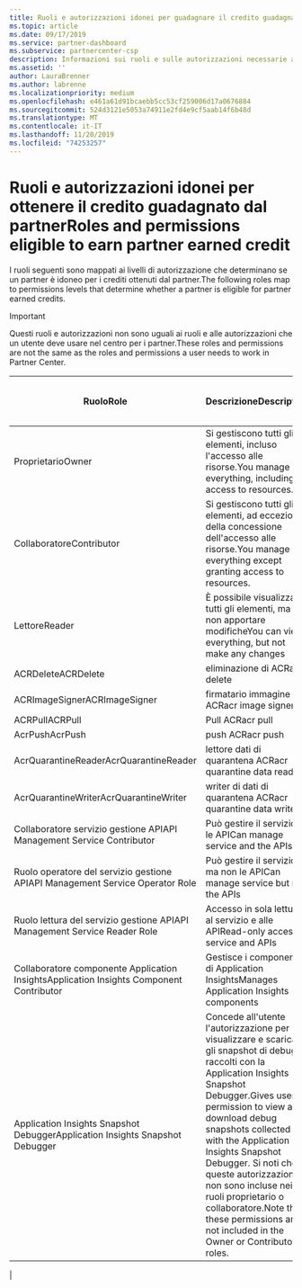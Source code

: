 ```yaml
---
title: Ruoli e autorizzazioni idonei per guadagnare il credito guadagnato dal partner | Centro per i partner
ms.topic: article
ms.date: 09/17/2019
ms.service: partner-dashboard
ms.subservice: partnercenter-csp
description: Informazioni sui ruoli e sulle autorizzazioni necessarie affinché un partner sia idoneo per i crediti guadagnati dal partner.
ms.assetid: ''
author: LauraBrenner
ms.author: labrenne
ms.localizationpriority: medium
ms.openlocfilehash: e461a61d91bcaebb5cc53cf259006d17a0676884
ms.sourcegitcommit: 524d3121e5053a74911e2fd4e9cf5aab14f6b48d
ms.translationtype: MT
ms.contentlocale: it-IT
ms.lasthandoff: 11/20/2019
ms.locfileid: "74253257"
---
```

# <a name="roles-and-permissions-eligible-to-earn-partner-earned-credit"></a><span data-ttu-id="66626-103">Ruoli e autorizzazioni idonei per ottenere il credito guadagnato dal partner</span><span class="sxs-lookup"><span data-stu-id="66626-103">Roles and permissions eligible to earn partner earned credit</span></span>

<span data-ttu-id="66626-104">I ruoli seguenti sono mappati ai livelli di autorizzazione che determinano se un partner è idoneo per i crediti ottenuti dal partner.</span><span class="sxs-lookup"><span data-stu-id="66626-104">The following roles map to permissions levels that determine whether a partner is eligible for partner earned credits.</span></span>

>[!Important]
><span data-ttu-id="66626-105">Questi ruoli e autorizzazioni non sono uguali ai ruoli e alle autorizzazioni che un utente deve usare nel centro per i partner.</span><span class="sxs-lookup"><span data-stu-id="66626-105">These roles and permissions are not the same as the roles and permissions a user needs to work in Partner Center.</span></span>

|<span data-ttu-id="66626-106">**Ruolo**</span><span class="sxs-lookup"><span data-stu-id="66626-106">**Role**</span></span>   |<span data-ttu-id="66626-107">**Descrizione**</span><span class="sxs-lookup"><span data-stu-id="66626-107">**Description**</span></span>   |<span data-ttu-id="66626-108">**Idoneo per PEC**</span><span class="sxs-lookup"><span data-stu-id="66626-108">**PEC eligible**</span></span>   |
|-----------------|:------------------|:--------------|
|<span data-ttu-id="66626-109">Proprietario</span><span class="sxs-lookup"><span data-stu-id="66626-109">Owner</span></span>  |<span data-ttu-id="66626-110">Si gestiscono tutti gli elementi, incluso l'accesso alle risorse.</span><span class="sxs-lookup"><span data-stu-id="66626-110">You manage everything, including access to resources.</span></span>|<span data-ttu-id="66626-111">Sì</span><span class="sxs-lookup"><span data-stu-id="66626-111">Yes</span></span>|
|<span data-ttu-id="66626-112">Collaboratore</span><span class="sxs-lookup"><span data-stu-id="66626-112">Contributor</span></span> |<span data-ttu-id="66626-113">Si gestiscono tutti gli elementi, ad eccezione della concessione dell'accesso alle risorse.</span><span class="sxs-lookup"><span data-stu-id="66626-113">You manage everything except granting access to resources.</span></span>|<span data-ttu-id="66626-114">Sì</span><span class="sxs-lookup"><span data-stu-id="66626-114">Yes</span></span>|
|<span data-ttu-id="66626-115">Lettore</span><span class="sxs-lookup"><span data-stu-id="66626-115">Reader</span></span>|<span data-ttu-id="66626-116">È possibile visualizzare tutti gli elementi, ma non apportare modifiche</span><span class="sxs-lookup"><span data-stu-id="66626-116">You can view everything, but not make any changes</span></span>|<span data-ttu-id="66626-117">No</span><span class="sxs-lookup"><span data-stu-id="66626-117">No</span></span>|
|<span data-ttu-id="66626-118">ACRDelete</span><span class="sxs-lookup"><span data-stu-id="66626-118">ACRDelete</span></span>|<span data-ttu-id="66626-119">eliminazione di ACR</span><span class="sxs-lookup"><span data-stu-id="66626-119">acr delete</span></span>|<span data-ttu-id="66626-120">Sì</span><span class="sxs-lookup"><span data-stu-id="66626-120">Yes</span></span>|
|<span data-ttu-id="66626-121">ACRImageSigner</span><span class="sxs-lookup"><span data-stu-id="66626-121">ACRImageSigner</span></span>|<span data-ttu-id="66626-122">firmatario immagine ACR</span><span class="sxs-lookup"><span data-stu-id="66626-122">acr image signer</span></span>|<span data-ttu-id="66626-123">Sì</span><span class="sxs-lookup"><span data-stu-id="66626-123">Yes</span></span>|
|<span data-ttu-id="66626-124">ACRPull</span><span class="sxs-lookup"><span data-stu-id="66626-124">ACRPull</span></span>|<span data-ttu-id="66626-125">Pull ACR</span><span class="sxs-lookup"><span data-stu-id="66626-125">acr pull</span></span>|<span data-ttu-id="66626-126">Sì</span><span class="sxs-lookup"><span data-stu-id="66626-126">Yes</span></span>|
|<span data-ttu-id="66626-127">AcrPush</span><span class="sxs-lookup"><span data-stu-id="66626-127">AcrPush</span></span>|<span data-ttu-id="66626-128">push ACR</span><span class="sxs-lookup"><span data-stu-id="66626-128">acr push</span></span>|<span data-ttu-id="66626-129">Sì</span><span class="sxs-lookup"><span data-stu-id="66626-129">Yes</span></span>|
|<span data-ttu-id="66626-130">AcrQuarantineReader</span><span class="sxs-lookup"><span data-stu-id="66626-130">AcrQuarantineReader</span></span>|<span data-ttu-id="66626-131">lettore dati di quarantena ACR</span><span class="sxs-lookup"><span data-stu-id="66626-131">acr quarantine data reader</span></span>|<span data-ttu-id="66626-132">No</span><span class="sxs-lookup"><span data-stu-id="66626-132">No</span></span>|
|<span data-ttu-id="66626-133">AcrQuarantineWriter</span><span class="sxs-lookup"><span data-stu-id="66626-133">AcrQuarantineWriter</span></span>| <span data-ttu-id="66626-134">writer di dati di quarantena ACR</span><span class="sxs-lookup"><span data-stu-id="66626-134">acr quarantine data writer</span></span>|<span data-ttu-id="66626-135">Sì</span><span class="sxs-lookup"><span data-stu-id="66626-135">Yes</span></span>|
|<span data-ttu-id="66626-136">Collaboratore servizio gestione API</span><span class="sxs-lookup"><span data-stu-id="66626-136">API Management Service Contributor</span></span>|<span data-ttu-id="66626-137">Può gestire il servizio e le API</span><span class="sxs-lookup"><span data-stu-id="66626-137">Can manage service and the APIs</span></span>|<span data-ttu-id="66626-138">Sì</span><span class="sxs-lookup"><span data-stu-id="66626-138">Yes</span></span>|
|<span data-ttu-id="66626-139">Ruolo operatore del servizio gestione API</span><span class="sxs-lookup"><span data-stu-id="66626-139">API Management Service Operator Role</span></span>|<span data-ttu-id="66626-140">Può gestire il servizio ma non le API</span><span class="sxs-lookup"><span data-stu-id="66626-140">Can manage service but not the APIs</span></span>|<span data-ttu-id="66626-141">Sì</span><span class="sxs-lookup"><span data-stu-id="66626-141">Yes</span></span>|
|<span data-ttu-id="66626-142">Ruolo lettura del servizio gestione API</span><span class="sxs-lookup"><span data-stu-id="66626-142">API Management Service Reader Role</span></span>|<span data-ttu-id="66626-143">Accesso in sola lettura al servizio e alle API</span><span class="sxs-lookup"><span data-stu-id="66626-143">Read-only access to service and APIs</span></span>|<span data-ttu-id="66626-144">No</span><span class="sxs-lookup"><span data-stu-id="66626-144">No</span></span>|
|<span data-ttu-id="66626-145">Collaboratore componente Application Insights</span><span class="sxs-lookup"><span data-stu-id="66626-145">Application Insights Component Contributor</span></span>|<span data-ttu-id="66626-146">Gestisce i componenti di Application Insights</span><span class="sxs-lookup"><span data-stu-id="66626-146">Manages Application Insights components</span></span>|<span data-ttu-id="66626-147">Sì</span><span class="sxs-lookup"><span data-stu-id="66626-147">Yes</span></span>|
|<span data-ttu-id="66626-148">Application Insights Snapshot Debugger</span><span class="sxs-lookup"><span data-stu-id="66626-148">Application Insights Snapshot Debugger</span></span>|<span data-ttu-id="66626-149">Concede all'utente l'autorizzazione per visualizzare e scaricare gli snapshot di debug raccolti con la Application Insights Snapshot Debugger.</span><span class="sxs-lookup"><span data-stu-id="66626-149">Gives user permission to view and download debug snapshots collected with the Application Insights Snapshot Debugger.</span></span> <span data-ttu-id="66626-150">Si noti che queste autorizzazioni non sono incluse nei ruoli proprietario o collaboratore.</span><span class="sxs-lookup"><span data-stu-id="66626-150">Note that these permissions are not included in the Owner or Contributor roles.</span></span>|<span data-ttu-id="66626-151">Sì</span><span class="sxs-lookup"><span data-stu-id="66626-151">Yes</span></span>|
|